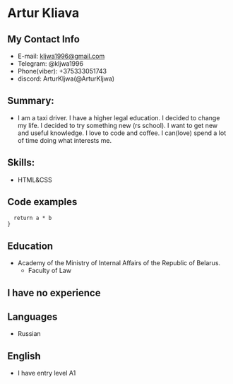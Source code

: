 # **Artur Kliava**


##  **My Contact Info**

+ E-mail: kljwa1996@gmail.com
+ Telegram: @kljwa1996
+ Phone(viber): +375333051743
+ discord: ArturKljwa(@ArturKljwa)

##  **Summary:**
+ I am a taxi driver. I have a higher legal education. I decided to change my life. I decided to try something new (rs school). I want to get new and useful knowledge. I love to code and coffee. I can(love) spend a lot of time doing what interests me.


##  **Skills:**
 + HTML&CSS

## **Code examples**

```function multiply(a, b){
  return a * b
}
 ```

##  **Education**
 + Academy of the Ministry of Internal Affairs of the Republic of Belarus.
    - Faculty of Law


##  **I have no experience**


##  **Languages**
 + Russian


##  **English**

+ I have entry level A1

